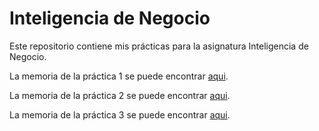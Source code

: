 # Inteligencia de Negocio
Este repositorio contiene mis prácticas para la asignatura Inteligencia de Negocio.

La memoria de la práctica 1 se puede encontrar [aqui](https://github.com/Ocete/Inteligencia-de-Negocio/blob/master/P1/memoria.pdf).

La memoria de la práctica 2 se puede encontrar [aqui](https://github.com/Ocete/Inteligenica-de-Negocio/blob/master/P2/Memoria/memoria.pdf).

La memoria de la práctica 3 se puede encontrar [aqui](https://github.com/Ocete/Inteligenica-de-Negocio/blob/master/P3/Memoria/memoria.pdf).


